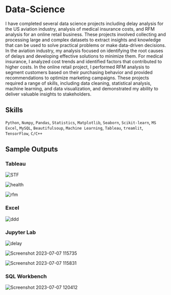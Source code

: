 # Data-Science
I have completed several data science projects including delay analysis for the US aviation industry, analysis of medical insurance costs, and RFM analysis for an online retail business. These projects involved collecting and processing large and complex datasets to extract insights and knowledge that can be used to solve practical problems or make data-driven decisions. In the aviation industry, my analysis focused on identifying the root causes of delays and developing effective solutions to minimize them. For medical insurance, I analyzed cost trends and identified factors that contributed to higher costs. In the online retail project, I performed RFM analysis to segment customers based on their purchasing behavior and provided recommendations to optimize marketing campaigns. These projects required a range of skills, including data cleaning, statistical analysis, machine learning, and data visualization, and demonstrated my ability to deliver valuable insights to stakeholders.

## Skills
`Python`, `Numpy`, `Pandas`, `Statistics`, `Matplotlib`, `Seaborn`, `Scikit-learn`, `MS Excel`, `MySQL`, `Beautifulsoup`, `Machine Learning`, `Tableau`, `treamlit`, `TensorFlow`, `C/C++`

## Sample Outputs
### Tableau
![STF](https://github.com/hari2533/Data-Science/assets/117154174/52fdbb8c-df5d-4eb8-a860-9c7908520ec1)

![health](https://github.com/hari2533/Data-Science/assets/117154174/c3e89d8d-d6d7-48b9-8ba9-23b7ac6e7d9e)

![rfm](https://github.com/hari2533/Data-Science/assets/117154174/aa419301-5a6c-41a7-9131-268808e24cef)

### Excel
![ddd](https://github.com/hari2533/Data-Science/assets/117154174/2a89f79f-00f7-462d-81c6-f8ab000d8b09)

### Jupyter Lab
![delay](https://github.com/hari2533/Data-Science/assets/117154174/46e73138-e9d8-442a-a0a6-98f9d11e1654)

![Screenshot 2023-07-07 115735](https://github.com/hari2533/Data-Science/assets/117154174/6f4d7128-dae8-40db-b107-f51e679c04f7)

![Screenshot 2023-07-07 115831](https://github.com/hari2533/Data-Science/assets/117154174/050ff3f4-8281-4c1b-a71f-d1948f089e6b)

### SQL Workbench
![Screenshot 2023-07-07 120412](https://github.com/hari2533/Data-Science/assets/117154174/22b20b75-c030-4857-ba92-31a4b266754d)



